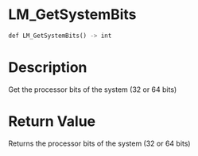 # LM_GetSystemBits

```rust
def LM_GetSystemBits() -> int
```

# Description

Get the processor bits of the system (32 or 64 bits)

# Return Value

Returns the processor bits of the system (32 or 64 bits)

